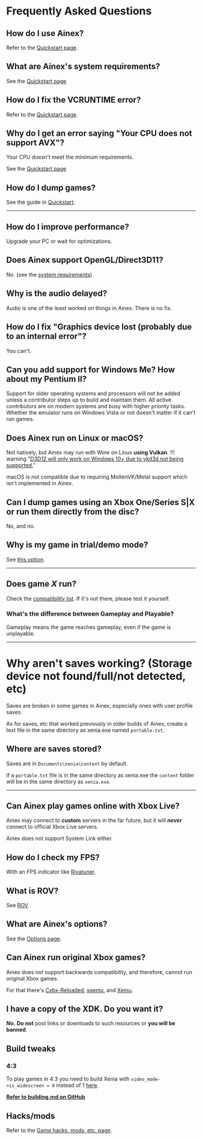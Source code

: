# Frequently Asked Questions

## How do I use Ainex?

Refer to the [Quickstart page](quickstart).

## What are Ainex's system requirements?

See the [Quickstart page](quickstart/system_requirements)

## How do I fix the VCRUNTIME error?

Refer to the [Quickstart page](quickstart).

## Why do I get an error saying "Your CPU does not support AVX"?

Your CPU doesn't meet the minimum requirements.

See the [Quickstart page](quickstart/system_requirements)

## How do I dump games?

See the guide in [Quickstart](quickstart/dumping).

---

## How do I improve performance?

Upgrade your PC or wait for optimizations.

## Does Ainex support OpenGL/Direct3D11?

No. (see the [system requirements](https://ainex-project.github.io/wiki/faq/quickstart/system_requirements/))

## Why is the audio delayed?

Audio is one of the least worked on things in Ainex. There is no fix.

## How do I fix "Graphics device lost (probably due to an internal error"?

You can't.

## Can you add support for Windows Me? How about my Pentium II?

Support for older operating systems and processors will not be added unless a
contributor steps up to build and maintain them. All active contributors are on
modern systems and busy with higher priority tasks. Whether the emulator runs on
Windows Vista or not doesn't matter if it can't run games.

## Does Ainex run on Linux or macOS?

Not natively, but Ainex may run with Wine on Linux **using Vulkan**.
!!! warning "[D3D12 will only work on Windows 10+ due to vkd3d not being supported.](https://ainex-project.github.io/wiki/faq/quickstart/system_requirements#minimum)"

macOS is not compatible due to requiring MoltenVK/Metal support which isn't implemented in Ainex.

## Can I dump games using an Xbox One/Series S|X or run them directly from the disc?

No, and no.

## Why is my game in trial/demo mode?

See [this option](https://github.com/ainex-project/ainex/wiki/Options#Run_games_as_fullactivated).

<!---
## How do I use xenia-vfs-dump?
xenia-vfs-dump is a command-line tool use for dumping content from STFS and SVOD containers.

You can download it from [here](https://github.com/ainex-project/ainex/releases/latest/xenia-windows.zip).

Usage: `xenia-vfs-dump [[DestinationOutput](ContainerPath])`
--->

---

## Does game *X* run?

Check the [compatibility list](https://github.com/ainex-project/game-compatibility#game-compatibility). If it's not there, please test it yourself.

<!--- TODO(halotroop2288): Solve the dynamic compatibility tracker problem

??? info "Compatibility List"
    <iframe style="background-color: white;" src="https://azu.github.io/github-issue-widget/?owner=xenia-project&repo=game-compatibility&limit=100&state=open&label=state-playable" allowtransparency="false" frameborder="yes" scrolling="yes" width="100%"></iframe>

--->

### What's the difference between Gameplay and Playable?

Gameplay means the game reaches gameplay, even if the game is unplayable.

---

# Why aren't saves working? (Storage device not found/full/not detected, etc)

Saves are broken in some games in Ainex, especially ones with user profile saves.

As for saves, etc that worked previously in older builds of Ainex, create a text file in the same directory as xenia.exe named `portable.txt`.

## Where are saves stored?

Saves are in `Documents\xenia\content` by default.

If a `portable.txt` file is in the same directory as xenia.exe the `content` folder will be in the same directory as `xenia.exe`.

<!---
## How do I transfer saves to/from Ainex?
--->

---

## Can Ainex play games online with Xbox Live?

Ainex may connect to **custom** servers in the far future, but it will ***never*** connect to official Xbox Live servers.

Ainex does not support System Link either.

## How do I check my FPS?

With an FPS indicator like [Rivatuner](https://www.guru3d.com/files-details/rtss-rivatuner-statistics-server-download.html).

## What is ROV?

See [ROV](https://ainex-project.github.io/wiki/faq/rov/)

## What are Ainex's options?

See the [Options page](https://ainex-project.github.io/wiki/faq/options).

## Can Ainex run original Xbox games?

Ainex does not support backwards compatibility, and therefore, cannot run original Xbox games.

For that there's [Cxbx-Reloaded](https://github.com/Cxbx-Reloaded/Cxbx-Reloaded), [xqemu](https://github.com/xqemu/xqemu),
and [Xemu](https://github.com/mborgerson/xemu).

## I have a copy of the XDK. Do you want it?

***No.*** **Do not** post links or downloads to such resources or **you will be banned**.

## Build tweaks
### 4:3

To play games in 4:3 you need to build Xenia with `video_mode->is_widescreen = 0` instead of 1 [here](https://github.com/xenia-project/xenia/blob/master/src/xenia/kernel/xboxkrnl/xboxkrnl_video.cc#L138).

**[Refer to building.md on GitHub](https://github.com/xenia-project/xenia/blob/master/docs/building.md)**

## Hacks/mods

Refer to the [Game hacks, mods, etc. page](https://github.com/xenia-project/xenia/wiki/Game-hacks,-mods,-etc).
